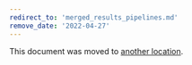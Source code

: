 ```yaml
---
redirect_to: 'merged_results_pipelines.md'
remove_date: '2022-04-27'
---
```


This document was moved to [another location](merged_results_pipelines.md).

<!-- This redirect file can be deleted after 2022-04-27. -->
<!-- Before deletion, see: https://docs.gitlab.com/ee/development/documentation/#move-or-rename-a-page -->
